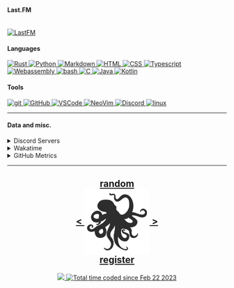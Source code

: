 <!---
h4rldev/h4rldev is a ✨ special ✨ repository because its `README.md` (this file) appears on your GitHub profile.
You can click the Preview link to take a look at your changes.
--->

<h4> Last.FM </h4>
    <br>
<a href="https://www.last.fm/user/h4rl3h">
    <img src="https://lastfm-recently-played.vercel.app/api?user=h4rl3h&count=1" alt="LastFM" />
</a>

<h4>Languages </h4>
<a href="https://www.rust-lang.org" target="_blank">
    <img src="https://skillicons.dev/icons?i=rust" alt="Rust" />
</a>
<a href="https://www.python.org" target="_blank">
    <img src="https://skillicons.dev/icons?i=py" alt="Python" />
</a>
<a href="https://en.wikipedia.org/wiki/Markdown" target="_blank">
    <img src="https://skillicons.dev/icons?i=md" alt="Markdown" />
</a>
<a href="https://developer.mozilla.org/en-US/docs/Web/HTML" target="_blank">
    <img src="https://skillicons.dev/icons?i=html" alt="HTML" />
</a>
<a href="https://developer.mozilla.org/en-US/docs/Web/CSS" target="_blank">
    <img src="https://skillicons.dev/icons?i=css" alt="CSS" />
</a>
<a href="https://www.typescriptlang.org" target="_blank">
    <img src="https://skillicons.dev/icons?i=ts" alt="Typescript" />
</a>
<a href="https://developer.mozilla.org/en-US/docs/WebAssembly" target="_blank">
    <img src="https://skillicons.dev/icons?i=wasm" alt="Webassembly" />
</a>
<a href="https://en.wikipedia.org/wiki/Bash_(Unix_shell)" target="_blank">
    <img src="https://skillicons.dev/icons?i=bash" alt="bash" />
</a>
<a href="https://en.wikipedia.org/wiki/C_(programming_language)" target="_blank">
    <img src="https://skillicons.dev/icons?i=c" alt="C" />
</a>
<a href="https://java.com" target="_blank">
    <img src="https://skillicons.dev/icons?i=java" alt="Java" />
</a>
<a href="https://kotlinlang.org" target="_blank">
    <img src="https://skillicons.dev/icons?i=kotlin" alt="Kotlin" />
</a>

<h4> Tools </h4>
<a href="https://git-scm.com" target="_blank">
    <img src="https://skillicons.dev/icons?i=git" alt="git" />
</a>
<a href="https://github.com/h4rldev" target="_blank">
    <img src="https://skillicons.dev/icons?i=github" alt="GitHub" />
</a>
<a href="https://github.com/microsoft/vscode" target="_blank">
    <img src="https://skillicons.dev/icons?i=vscode" alt="VSCode" />
</a>
<a href="https://neovim.io" target="_blank">
    <img src="https://skillicons.dev/icons?i=neovim" alt="NeoVim" />
</a>
<a href="https://discord.com/users/275689969601871882" target="_blank">
    <img src="https://skillicons.dev/icons?i=discord" alt="Discord" />
</a>
<a href="https://www.linuxfoundation.org" target="_blank">
    <img src="https://skillicons.dev/icons?i=linux" alt="linux" />
</a>
<hr>

<h4>Data and misc.</h4>
<details>
    <summary>Discord Servers</summary>
    <ul>
        <li>
            The Nagai Project Discord Server, the place to discuss the Nagai project and its related projects, Nagai is a Linux distribution that aims to be a lightweight, fast, and secure desktop environment, with it's own desktop environment. <br/ >
            <a href="https://discord.gg/je4RAnC9MF" target="_blank">
                Join the Nagai Project Discord Server here!
            </a>
        </li>
    </ul>
</details>
<details>
    <summary>Wakatime</summary>

<!--START_SECTION:waka-->

```txt
From: 21 February 2023 - To: 27 October 2025

Total Time: 965 hrs 54 mins

Rust                 270 hrs 35 mins >>>>>>>==================   27.24 %
C                    189 hrs 50 mins >>>>>====================   19.11 %
Nix                  77 hrs 31 mins  >>=======================   07.81 %
Svelte               77 hrs 22 mins  >>=======================   07.79 %
Bash                 55 hrs 1 min    >========================   05.54 %
HTML                 34 hrs 3 mins   >========================   03.43 %
Markdown             28 hrs 28 mins  >========================   02.87 %
Other                27 hrs 17 mins  >========================   02.75 %
CSS                  23 hrs 23 mins  >========================   02.35 %
Python               22 hrs 22 mins  >========================   02.25 %
Lua                  20 hrs 34 mins  >========================   02.07 %
YAML                 17 hrs 34 mins  =========================   01.77 %
Astro                16 hrs 26 mins  =========================   01.66 %
TOML                 15 hrs 41 mins  =========================   01.58 %
JSON                 13 hrs 22 mins  =========================   01.35 %
Makefile             10 hrs 50 mins  =========================   01.09 %
JavaScript           9 hrs 44 mins   =========================   00.98 %
SCSS                 9 hrs 36 mins   =========================   00.97 %
TypeScript           8 hrs 25 mins   =========================   00.85 %
Java                 6 hrs 53 mins   =========================   00.69 %
Odin                 6 hrs 6 mins    =========================   00.62 %
Docker               5 hrs 37 mins   =========================   00.57 %
zserio               5 hrs 12 mins   =========================   00.52 %
Vue.js               4 hrs 44 mins   =========================   00.48 %
conf                 4 hrs 16 mins   =========================   00.43 %
sh                   3 hrs 42 mins   =========================   00.37 %
INI                  2 hrs 52 mins   =========================   00.29 %
gitignore            2 hrs 37 mins   =========================   00.26 %
sshconfig            2 hrs 17 mins   =========================   00.23 %
Text                 2 hrs 15 mins   =========================   00.23 %
Assembly             1 hr 49 mins    =========================   00.18 %
PowerShell           1 hr 33 mins    =========================   00.16 %
gitrebase            1 hr 30 mins    =========================   00.15 %
SQL                  1 hr 14 mins    =========================   00.13 %
QML                  1 hr 13 mins    =========================   00.12 %
Git Config           57 mins         =========================   00.10 %
CMake                47 mins         =========================   00.08 %
Zig                  44 mins         =========================   00.08 %
Kotlin               39 mins         =========================   00.07 %
gitconfig            39 mins         =========================   00.07 %
shell script         35 mins         =========================   00.06 %
GDScript3            30 mins         =========================   00.05 %
Java Properties      29 mins         =========================   00.05 %
Ezhil                28 mins         =========================   00.05 %
Objective-C          28 mins         =========================   00.05 %
XML                  26 mins         =========================   00.04 %
Meson                25 mins         =========================   00.04 %
Slint                24 mins         =========================   00.04 %
reg                  23 mins         =========================   00.04 %
desktop              22 mins         =========================   00.04 %
jsonc                21 mins         =========================   00.04 %
Desktop file         19 mins         =========================   00.03 %
Emacs Lisp           17 mins         =========================   00.03 %
systemd              14 mins         =========================   00.02 %
TSConfig             13 mins         =========================   00.02 %
Batchfile            12 mins         =========================   00.02 %
kdl                  10 mins         =========================   00.02 %
bat                  8 mins          =========================   00.01 %
C++                  6 mins          =========================   00.01 %
udevrules            4 mins          =========================   00.01 %
Image (svg)          3 mins          =========================   00.01 %
fstab                2 mins          =========================   00.00 %
ActionScript 3       2 mins          =========================   00.00 %
netrw                1 min           =========================   00.00 %
Roff                 1 min           =========================   00.00 %
zsh                  1 min           =========================   00.00 %
git ignore           1 min           =========================   00.00 %
D                    1 min           =========================   00.00 %
ActionScript         1 min           =========================   00.00 %
fish                 1 min           =========================   00.00 %
ca65 assembler       1 min           =========================   00.00 %
PkgConfig            0 secs          =========================   00.00 %
Diff                 0 secs          =========================   00.00 %
Git                  0 secs          =========================   00.00 %
TSQL                 0 secs          =========================   00.00 %
Image (png)          0 secs          =========================   00.00 %
JSON with Comments   0 secs          =========================   00.00 %
zip                  0 secs          =========================   00.00 %
qmldir               0 secs          =========================   00.00 %
CSV                  0 secs          =========================   00.00 %
env                  0 secs          =========================   00.00 %
MDX                  0 secs          =========================   00.00 %
Just                 0 secs          =========================   00.00 %
Cheetah              0 secs          =========================   00.00 %
pem                  0 secs          =========================   00.00 %
image_nvim           0 secs          =========================   00.00 %
Tcsh                 0 secs          =========================   00.00 %
```

<!--END_SECTION:waka-->

</details>

<details>
    <summary>GitHub Metrics</summary>
    <img src= "./github-metrics.svg">
</details>

<hr>

<h2 align="center">
    <a href=https://octo-ring.com/p/h4rldev/random>
           random
    </a>
    <br>
    <a href="https://octo-ring.com/p/h4rldev/prev">
        <
    </a>
    <a href="https://octo-ring.com/">
        <img align="center" src=".resources/octopus.svg" height="150px" />
    </a>
    <a href="https://octo-ring.com/p/h4rldev/next">
        >
    </a>
    <br>
    <a href="https://octo-ring.com/register">
           register
    </a>
</h2>
<p align="center">
  <a href="https://github.com/h4rldev">
    <img src="https://komarev.com/ghpvc/?username=h4rldev&color=blueviolet&style=flat-square" />
  <a href="https://wakatime.com/@a96ce7fe-c8df-4036-8791-65e6c7bbd3b1">
    <img src="https://wakatime.com/badge/user/a96ce7fe-c8df-4036-8791-65e6c7bbd3b1.svg?style=flat-square" alt="Total time coded since Feb 22 2023" />
  </a>
</p>
